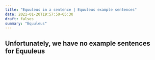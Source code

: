 ```yaml
---
title: "Equuleus in a sentence | Equuleus example sentences"
date: 2021-01-20T19:57:50+05:30
draft: falses
summary: "Equuleus"
---
```

## Unfortunately, we have no example sentences for Equuleus                 
